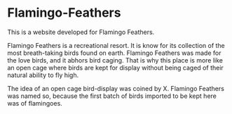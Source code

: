 # Flamingo-Feathers
This is a website developed for Flamingo Feathers.

Flamingo Feathers is a recreational resort. It is know for its collection of the most breath-taking birds found on earth. Flamingo Feathers was made for the love birds, and it abhors bird caging. That is why this place is more like an open cage where birds are kept for display without being caged of their natural ability to fly high. 

The idea of an open cage bird-display was coined by X. Flamingo Feathers was named so, because the first batch of birds imported to be kept here was of flamingoes. 
